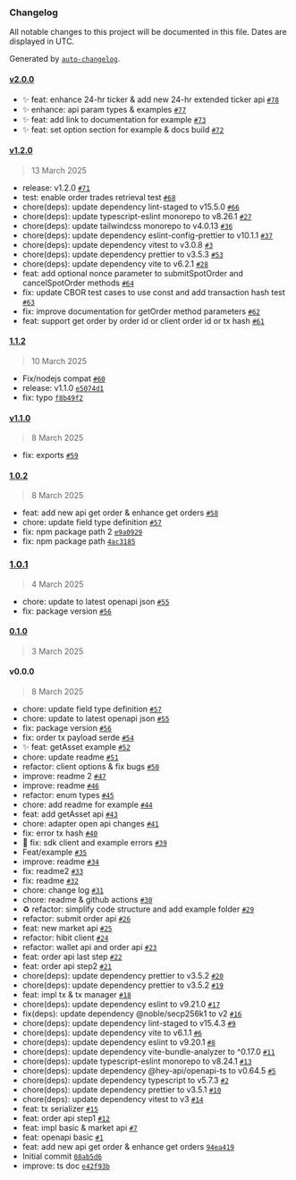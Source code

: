 ### Changelog

All notable changes to this project will be documented in this file. Dates are displayed in UTC.

Generated by [`auto-changelog`](https://github.com/CookPete/auto-changelog).

#### [v2.0.0](https://github.com/Deland-Labs/hibit-sdk/compare/v1.2.0...v2.0.0)

- ✨ feat: enhance 24-hr ticker & add new 24-hr extended ticker api [`#78`](https://github.com/Deland-Labs/hibit-sdk/pull/78)
- ✨ enhance: api param types & examples [`#77`](https://github.com/Deland-Labs/hibit-sdk/pull/77)
- ✨ feat: add link to documentation for example [`#73`](https://github.com/Deland-Labs/hibit-sdk/pull/73)
- ✨ feat: set option section for example & docs build [`#72`](https://github.com/Deland-Labs/hibit-sdk/pull/72)

#### [v1.2.0](https://github.com/Deland-Labs/hibit-sdk/compare/1.1.2...v1.2.0)

> 13 March 2025

- release: v1.2.0 [`#71`](https://github.com/Deland-Labs/hibit-sdk/pull/71)
- test: enable order trades retrieval test [`#68`](https://github.com/Deland-Labs/hibit-sdk/pull/68)
- chore(deps): update dependency lint-staged to v15.5.0 [`#66`](https://github.com/Deland-Labs/hibit-sdk/pull/66)
- chore(deps): update typescript-eslint monorepo to v8.26.1 [`#27`](https://github.com/Deland-Labs/hibit-sdk/pull/27)
- chore(deps): update tailwindcss monorepo to v4.0.13 [`#36`](https://github.com/Deland-Labs/hibit-sdk/pull/36)
- chore(deps): update dependency eslint-config-prettier to v10.1.1 [`#37`](https://github.com/Deland-Labs/hibit-sdk/pull/37)
- chore(deps): update dependency vitest to v3.0.8 [`#3`](https://github.com/Deland-Labs/hibit-sdk/pull/3)
- chore(deps): update dependency prettier to v3.5.3 [`#53`](https://github.com/Deland-Labs/hibit-sdk/pull/53)
- chore(deps): update dependency vite to v6.2.1 [`#28`](https://github.com/Deland-Labs/hibit-sdk/pull/28)
- feat: add optional nonce parameter to submitSpotOrder and cancelSpotOrder methods [`#64`](https://github.com/Deland-Labs/hibit-sdk/pull/64)
- fix: update CBOR test cases to use const and add transaction hash test [`#63`](https://github.com/Deland-Labs/hibit-sdk/pull/63)
- fix: improve documentation for getOrder method parameters [`#62`](https://github.com/Deland-Labs/hibit-sdk/pull/62)
- feat: support get order by order id or client order id or tx hash [`#61`](https://github.com/Deland-Labs/hibit-sdk/pull/61)

#### [1.1.2](https://github.com/Deland-Labs/hibit-sdk/compare/v1.1.0...1.1.2)

> 10 March 2025

- Fix/nodejs compat [`#60`](https://github.com/Deland-Labs/hibit-sdk/pull/60)
- release: v1.1.0 [`e5074d1`](https://github.com/Deland-Labs/hibit-sdk/commit/e5074d136c3f2a854a195cac61fa0d2ccbc51e6d)
- fix: typo [`f8b49f2`](https://github.com/Deland-Labs/hibit-sdk/commit/f8b49f292e2ec74a3c1cc03a1bca39950859a755)

#### [v1.1.0](https://github.com/Deland-Labs/hibit-sdk/compare/1.0.2...v1.1.0)

> 8 March 2025

- fix: exports [`#59`](https://github.com/Deland-Labs/hibit-sdk/pull/59)

#### [1.0.2](https://github.com/Deland-Labs/hibit-sdk/compare/1.0.1...1.0.2)

> 8 March 2025

- feat: add new api get order & enhance get orders [`#58`](https://github.com/Deland-Labs/hibit-sdk/pull/58)
- chore: update field type definition [`#57`](https://github.com/Deland-Labs/hibit-sdk/pull/57)
- fix: npm package path 2 [`e9a0929`](https://github.com/Deland-Labs/hibit-sdk/commit/e9a09299cc444d682f2354667e8a6fbcfb6ba4c5)
- fix: npm package path [`4ac3185`](https://github.com/Deland-Labs/hibit-sdk/commit/4ac31852a38ce71d00a06c21f4eb2c2cd8327993)

### [1.0.1](https://github.com/Deland-Labs/hibit-sdk/compare/0.1.0...1.0.1)

> 4 March 2025

- chore: update to latest openapi json [`#55`](https://github.com/Deland-Labs/hibit-sdk/pull/55)
- fix: package version [`#56`](https://github.com/Deland-Labs/hibit-sdk/pull/56)

#### [0.1.0](https://github.com/Deland-Labs/hibit-sdk/compare/v0.0.0...0.1.0)

> 3 March 2025

#### v0.0.0

> 8 March 2025

- chore: update field type definition [`#57`](https://github.com/Deland-Labs/hibit-sdk/pull/57)
- chore: update to latest openapi json [`#55`](https://github.com/Deland-Labs/hibit-sdk/pull/55)
- fix: package version [`#56`](https://github.com/Deland-Labs/hibit-sdk/pull/56)
- fix: order tx payload serde [`#54`](https://github.com/Deland-Labs/hibit-sdk/pull/54)
- ✨ feat: getAsset example [`#52`](https://github.com/Deland-Labs/hibit-sdk/pull/52)
- chore: update readme [`#51`](https://github.com/Deland-Labs/hibit-sdk/pull/51)
- refactor: client options & fix bugs [`#50`](https://github.com/Deland-Labs/hibit-sdk/pull/50)
- improve: readme 2 [`#47`](https://github.com/Deland-Labs/hibit-sdk/pull/47)
- improve: readme [`#46`](https://github.com/Deland-Labs/hibit-sdk/pull/46)
- refactor: enum types [`#45`](https://github.com/Deland-Labs/hibit-sdk/pull/45)
- chore: add readme for example [`#44`](https://github.com/Deland-Labs/hibit-sdk/pull/44)
- feat: add getAsset api [`#43`](https://github.com/Deland-Labs/hibit-sdk/pull/43)
- chore: adapter open api changes [`#41`](https://github.com/Deland-Labs/hibit-sdk/pull/41)
- fix: error tx hash [`#40`](https://github.com/Deland-Labs/hibit-sdk/pull/40)
- 🐛 fix: sdk client and example errors [`#39`](https://github.com/Deland-Labs/hibit-sdk/pull/39)
- Feat/example [`#35`](https://github.com/Deland-Labs/hibit-sdk/pull/35)
- improve: readme [`#34`](https://github.com/Deland-Labs/hibit-sdk/pull/34)
- fix: readme2 [`#33`](https://github.com/Deland-Labs/hibit-sdk/pull/33)
- fix: readme [`#32`](https://github.com/Deland-Labs/hibit-sdk/pull/32)
- chore: change log [`#31`](https://github.com/Deland-Labs/hibit-sdk/pull/31)
- chore: readme & github actions [`#30`](https://github.com/Deland-Labs/hibit-sdk/pull/30)
- ♻️ refactor: simplify code structure and add example folder [`#29`](https://github.com/Deland-Labs/hibit-sdk/pull/29)
- refactor: submit order api [`#26`](https://github.com/Deland-Labs/hibit-sdk/pull/26)
- feat: new market api [`#25`](https://github.com/Deland-Labs/hibit-sdk/pull/25)
- refactor: hibit client [`#24`](https://github.com/Deland-Labs/hibit-sdk/pull/24)
- refactor: wallet api and order api [`#23`](https://github.com/Deland-Labs/hibit-sdk/pull/23)
- feat: order api last step [`#22`](https://github.com/Deland-Labs/hibit-sdk/pull/22)
- feat: order api step2 [`#21`](https://github.com/Deland-Labs/hibit-sdk/pull/21)
- chore(deps): update dependency prettier to v3.5.2 [`#20`](https://github.com/Deland-Labs/hibit-sdk/pull/20)
- chore(deps): update dependency prettier to v3.5.2 [`#19`](https://github.com/Deland-Labs/hibit-sdk/pull/19)
- feat: impl tx & tx manager [`#18`](https://github.com/Deland-Labs/hibit-sdk/pull/18)
- chore(deps): update dependency eslint to v9.21.0 [`#17`](https://github.com/Deland-Labs/hibit-sdk/pull/17)
- fix(deps): update dependency @noble/secp256k1 to v2 [`#16`](https://github.com/Deland-Labs/hibit-sdk/pull/16)
- chore(deps): update dependency lint-staged to v15.4.3 [`#9`](https://github.com/Deland-Labs/hibit-sdk/pull/9)
- chore(deps): update dependency vite to v6.1.1 [`#6`](https://github.com/Deland-Labs/hibit-sdk/pull/6)
- chore(deps): update dependency eslint to v9.20.1 [`#8`](https://github.com/Deland-Labs/hibit-sdk/pull/8)
- chore(deps): update dependency vite-bundle-analyzer to ^0.17.0 [`#11`](https://github.com/Deland-Labs/hibit-sdk/pull/11)
- chore(deps): update typescript-eslint monorepo to v8.24.1 [`#13`](https://github.com/Deland-Labs/hibit-sdk/pull/13)
- chore(deps): update dependency @hey-api/openapi-ts to v0.64.5 [`#5`](https://github.com/Deland-Labs/hibit-sdk/pull/5)
- chore(deps): update dependency typescript to v5.7.3 [`#2`](https://github.com/Deland-Labs/hibit-sdk/pull/2)
- chore(deps): update dependency prettier to v3.5.1 [`#10`](https://github.com/Deland-Labs/hibit-sdk/pull/10)
- chore(deps): update dependency vitest to v3 [`#14`](https://github.com/Deland-Labs/hibit-sdk/pull/14)
- feat: tx serializer [`#15`](https://github.com/Deland-Labs/hibit-sdk/pull/15)
- feat: order api step1 [`#12`](https://github.com/Deland-Labs/hibit-sdk/pull/12)
- feat: impl basic & market api [`#7`](https://github.com/Deland-Labs/hibit-sdk/pull/7)
- feat: openapi basic [`#1`](https://github.com/Deland-Labs/hibit-sdk/pull/1)
- feat: add new api get order & enhance get orders [`94ea419`](https://github.com/Deland-Labs/hibit-sdk/commit/94ea419fdeba13dbcf9f202f0c2aebf55932ec58)
- Initial commit [`08ab5d6`](https://github.com/Deland-Labs/hibit-sdk/commit/08ab5d66eaee9999a2cc5b59066183717ceb74ad)
- improve: ts doc [`e42f93b`](https://github.com/Deland-Labs/hibit-sdk/commit/e42f93bced60895454b004a03cdba7cec8b43621)
